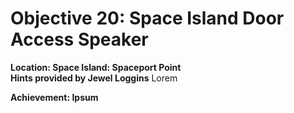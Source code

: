 # Objective 20: Space Island Door Access Speaker
**Location: Space Island: Spaceport Point**  
**Hints provided by Jewel Loggins**
Lorem

**Achievement: Ipsum**
<!--stackedit_data:
eyJoaXN0b3J5IjpbNTkwNzE3NDQzLC0yMDEwMTkyNjNdfQ==
-->